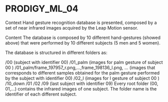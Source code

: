 # PRODIGY_ML_04
Context
Hand gesture recognition database is presented, composed by a set of near infrared images acquired by the Leap Motion sensor.

Content
The database is composed by 10 different hand-gestures (showed above) that were performed by 10 different subjects (5 men and 5 women).

The database is structured in different folders as:

/00 (subject with identifier 00)
/01_palm (images for palm gesture of subject 00 )
/01_palm/frame_197957_r.png,…,frame_198136_l.png, … (images that corresponds to different samples obtained for the palm gesture performed by the subject with identifier 00)
/02_l (images for l gesture of subject 00 )
/10_down
/01
/02
/09 (last subject with identifier 09)
Every root folder (00, 01,…) contains the infrared images of one subject. The folder name is the identifier of each different subject.
